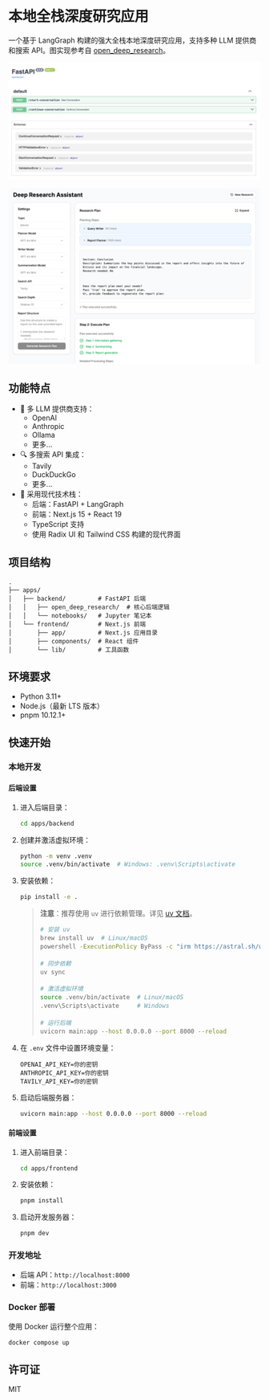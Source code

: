 # 本地全栈深度研究应用

一个基于 LangGraph 构建的强大全栈本地深度研究应用，支持多种 LLM 提供商和搜索 API。图实现参考自 [open_deep_research](https://github.com/langchain-ai/open_deep_research)。

![APIs](./images/APIs.png)

![UI](./images/UI.png)

## 功能特点

- 🤖 多 LLM 提供商支持：
  - OpenAI
  - Anthropic
  - Ollama
  - 更多...
- 🔍 多搜索 API 集成：
  - Tavily
  - DuckDuckGo
  - 更多...
- 🚀 采用现代技术栈：
  - 后端：FastAPI + LangGraph
  - 前端：Next.js 15 + React 19
  - TypeScript 支持
  - 使用 Radix UI 和 Tailwind CSS 构建的现代界面

## 项目结构

```
.
├── apps/
│   ├── backend/         # FastAPI 后端
│   │   ├── open_deep_research/  # 核心后端逻辑
│   │   └── notebooks/   # Jupyter 笔记本
│   └── frontend/        # Next.js 前端
│       ├── app/         # Next.js 应用目录
│       ├── components/  # React 组件
│       └── lib/         # 工具函数
```

## 环境要求

- Python 3.11+
- Node.js（最新 LTS 版本）
- pnpm 10.12.1+

## 快速开始

### 本地开发

#### 后端设置

1. 进入后端目录：
   ```bash
   cd apps/backend
   ```

2. 创建并激活虚拟环境：
   ```bash
   python -m venv .venv
   source .venv/bin/activate  # Windows: .venv\Scripts\activate
   ```

3. 安装依赖：
   ```bash
   pip install -e .
   ```

   > **注意**：推荐使用 `uv` 进行依赖管理。详见 [uv 文档](https://docs.astral.sh/uv/)。
   > ```bash
   > # 安装 uv
   > brew install uv  # Linux/macOS
   > powershell -ExecutionPolicy ByPass -c "irm https://astral.sh/uv/install.ps1 | iex" # Windows
   > 
   > # 同步依赖
   > uv sync
   > 
   > # 激活虚拟环境
   > source .venv/bin/activate  # Linux/macOS
   > .venv\Scripts\activate     # Windows
   >
   > # 运行后端
   > uvicorn main:app --host 0.0.0.0 --port 8000 --reload
   > ```

4. 在 `.env` 文件中设置环境变量：
   ```
   OPENAI_API_KEY=你的密钥
   ANTHROPIC_API_KEY=你的密钥
   TAVILY_API_KEY=你的密钥
   ```

5. 启动后端服务器：
   ```bash
   uvicorn main:app --host 0.0.0.0 --port 8000 --reload
   ```

#### 前端设置

1. 进入前端目录：
   ```bash
   cd apps/frontend
   ```

2. 安装依赖：
   ```bash
   pnpm install
   ```

3. 启动开发服务器：
   ```bash
   pnpm dev
   ```

### 开发地址

- 后端 API：`http://localhost:8000`
- 前端：`http://localhost:3000`

### Docker 部署

使用 Docker 运行整个应用：

```bash
docker compose up
```

## 许可证

MIT 